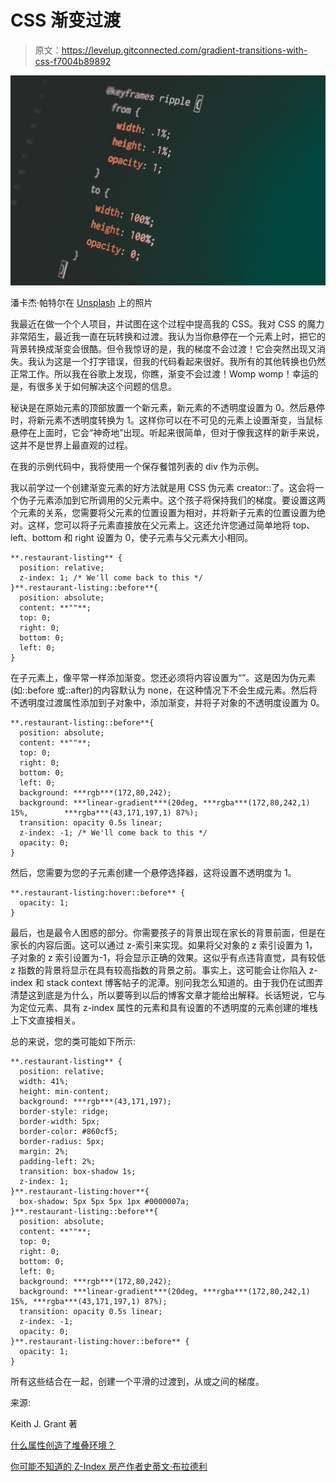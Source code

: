 # CSS 渐变过渡

> 原文：<https://levelup.gitconnected.com/gradient-transitions-with-css-f7004b89892>

![](img/722672f429796ddcfb07b0c52ab3121b.png)

潘卡杰·帕特尔在 [Unsplash](https://unsplash.com/s/photos/css-transition?utm_source=unsplash&utm_medium=referral&utm_content=creditCopyText) 上的照片

我最近在做一个个人项目，并试图在这个过程中提高我的 CSS。我对 CSS 的魔力非常陌生，最近我一直在玩转换和过渡。我认为当你悬停在一个元素上时，把它的背景转换成渐变会很酷。但令我惊讶的是，我的梯度不会过渡！它会突然出现又消失。我认为这是一个打字错误，但我的代码看起来很好。我所有的其他转换也仍然正常工作。所以我在谷歌上发现，你瞧，渐变不会过渡！Womp womp！幸运的是，有很多关于如何解决这个问题的信息。

秘诀是在原始元素的顶部放置一个新元素，新元素的不透明度设置为 0。然后悬停时，将新元素不透明度转换为 1。这样你可以在不可见的元素上设置渐变，当鼠标悬停在上面时，它会“神奇地”出现。听起来很简单，但对于像我这样的新手来说，这并不是世界上最直观的过程。

在我的示例代码中，我将使用一个保存餐馆列表的 div 作为示例。

我以前学过一个创建渐变元素的好方法就是用 CSS 伪元素 creator::了。这会将一个伪子元素添加到它所调用的父元素中。这个孩子将保持我们的梯度。要设置这两个元素的关系，您需要将父元素的位置设置为相对，并将新子元素的位置设置为绝对。这样，您可以将子元素直接放在父元素上。这还允许您通过简单地将 top、left、bottom 和 right 设置为 0，使子元素与父元素大小相同。

```
**.restaurant-listing** {
  position: relative;
  z-index: 1; /* We'll come back to this */
}**.restaurant-listing::before**{
  position: absolute;
  content: **""**;
  top: 0;
  right: 0;
  bottom: 0;
  left: 0;
}
```

在子元素上，像平常一样添加渐变。您还必须将内容设置为“”。这是因为伪元素(如::before 或::after)的内容默认为 none，在这种情况下不会生成元素。然后将不透明度过渡属性添加到子对象中，添加渐变，并将子对象的不透明度设置为 0。

```
**.restaurant-listing::before**{
  position: absolute;
  content: **""**;
  top: 0;
  right: 0;
  bottom: 0;
  left: 0;
  background: ***rgb***(172,80,242);
  background: ***linear-gradient***(20deg, ***rgba***(172,80,242,1) 15%,        ***rgba***(43,171,197,1) 87%);
  transition: opacity 0.5s linear;
  z-index: -1; /* We'll come back to this */
  opacity: 0;
}
```

然后，您需要为您的子元素创建一个悬停选择器，这将设置不透明度为 1。

```
**.restaurant-listing:hover::before** {
  opacity: 1;
}
```

最后，也是最令人困惑的部分。你需要孩子的背景出现在家长的背景前面，但是在家长的内容后面。这可以通过 z-索引来实现。如果将父对象的 z 索引设置为 1，子对象的 z 索引设置为-1，将会显示正确的效果。这似乎有点违背直觉，具有较低 z 指数的背景将显示在具有较高指数的背景之前。事实上，这可能会让你陷入 z-index 和 stack context 博客帖子的泥潭。别问我怎么知道的。由于我仍在试图弄清楚这到底是为什么，所以要等到以后的博客文章才能给出解释。长话短说，它与为定位元素、具有 z-index 属性的元素和具有设置的不透明度的元素创建的堆栈上下文直接相关。

总的来说，您的类可能如下所示:

```
**.restaurant-listing** {
  position: relative;
  width: 41%;
  height: min-content;
  background: ***rgb***(43,171,197);
  border-style: ridge;
  border-width: 5px;
  border-color: #860cf5;
  border-radius: 5px;
  margin: 2%;
  padding-left: 2%;
  transition: box-shadow 1s;
  z-index: 1;
}**.restaurant-listing:hover**{
  box-shadow: 5px 5px 5px 1px #0000007a;
}**.restaurant-listing::before**{
  position: absolute;
  content: **""**;
  top: 0;
  right: 0;
  bottom: 0;
  left: 0;
  background: ***rgb***(172,80,242);
  background: ***linear-gradient***(20deg, ***rgba***(172,80,242,1) 15%, ***rgba***(43,171,197,1) 87%);
  transition: opacity 0.5s linear;
  z-index: -1;
  opacity: 0;
}**.restaurant-listing:hover::before** {
  opacity: 1;
}
```

所有这些结合在一起，创建一个平滑的过渡到，从或之间的梯度。

来源:

Keith J. Grant 著

[什么属性创造了堆叠环境？](https://stackoverflow.com/questions/16148007/which-css-properties-create-a-stacking-context/16148341#16148341)

[你可能不知道的 Z-Index 房产作者史蒂文·布拉德利](https://webdesign.tutsplus.com/articles/what-you-may-not-know-about-the-z-index-property--webdesign-16892)